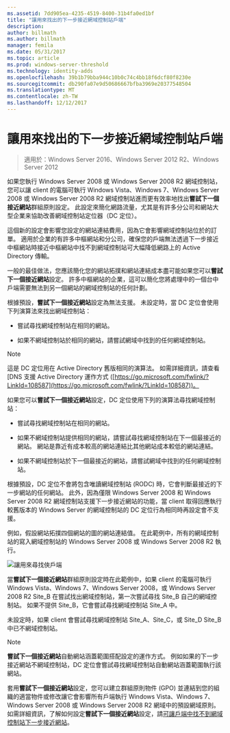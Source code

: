 ```yaml
---
ms.assetid: 7dd905ea-4235-4519-8400-31b4fa0ed1bf
title: "讓用來找出的下一步接近網域控制站戶端"
description: 
author: billmath
ms.author: billmath
manager: femila
ms.date: 05/31/2017
ms.topic: article
ms.prod: windows-server-threshold
ms.technology: identity-adds
ms.openlocfilehash: 39b1b79bba944c10b0c74c4bb18f6dcf80f8230e
ms.sourcegitcommit: db290fa07e9d50686667bfba3969e20377548504
ms.translationtype: MT
ms.contentlocale: zh-TW
ms.lasthandoff: 12/12/2017
---
```

# <a name="enabling-clients-to-locate-the-next-closest-domain-controller"></a>讓用來找出的下一步接近網域控制站戶端

>適用於：Windows Server 2016、Windows Server 2012 R2、Windows Server 2012

如果您執行 Windows Server 2008 或 Windows Server 2008 R2 網域控制站，您可以讓 client 的電腦可執行 Windows Vista、Windows 7、Windows Server 2008 或 Windows Server 2008 R2 網域控制站進而更有效率地找出**嘗試下一個接近網站**群組原則設定。 此設定來簡化網路流量，尤其是有許多分公司和網站大型企業来協助改善網域控制站定位器（DC 定位）。  
  
這個新的設定會影響您設定的網站連結費用，因為它會影響網域控制站位於的訂單。 適用於企業的有許多中樞網站和分公司，確保您的戶端無法透過下一步接近中樞網站時接近中樞網站中找不到網域控制站可大幅降低網路上的 Active Directory 傳輸。  
  
一般的最佳做法，您應該簡化您的網站拓撲和網站連結成本盡可能如果您可以**嘗試下一個接近網站**設定。 許多中樞網站的企業，這可以簡化您將處理中的一個台中戶端需要無法到另一個網站的網域控制站的任何計劃。  
  
根據預設，**嘗試下一個接近網站**設定為無法支援。 未設定時，當 DC 定位會使用下列演算法來找出網域控制站：  
  
-   嘗試尋找網域控制站在相同的網站。  
  
-   如果不網域控制站於相同的網站，請嘗試網域中找到的任何網域控制站。  
  
> [!NOTE]  
> 這是 DC 定位用在 Active Directory 舊版相同的演算法。 如需詳細資訊，請查看 [DNS 支援 Active Directory 運作方式 ([https://go.microsoft.com/fwlink/?LinkId=108587](https://go.microsoft.com/fwlink/?LinkId=108587))。  
  
如果您可以**嘗試下一個接近網站**設定，DC 定位使用下列的演算法尋找網域控制站：  
  
-   嘗試尋找網域控制站在相同的網站。  
  
-   如果不網域控制站提供相同的網站，請嘗試尋找網域控制站在下一個最接近的網站。 網站是靠近有成本較高的網站連結比其他網站成本較低的網站連結。  
  
-   如果不網域控制站於下一個最接近的網站，請嘗試網域中找到的任何網域控制站。  
  
根據預設，DC 定位不會將包含唯讀網域控制站 (RODC) 時，它會判斷最接近的下一步網站的任何網站。 此外，因為僅限 Windows Server 2008 和 Windows Server 2008 R2 網域控制站支援下一步接近網站的功能，當 client 取得回應執行較舊版本的 Windows Server 的網域控制站的 DC 定位行為相同時再設定會不支援。  
  
例如，假設網站拓撲四個網站的圖的網站連結值。 在此範例中，所有的網域控制站的寫入網域控制站的 Windows Server 2008 或 Windows Server 2008 R2 執行。  
  
![讓用來尋找俠戶端](media/Enabling-Clients-to-Locate-the-Next-Closest-Domain-Controller/beff4087-fb2a-463b-96ac-d440a9e29b75.gif)  
  
當**嘗試下一個接近網站**群組原則設定時在此範例中，如果 client 的電腦可執行 Windows Vista、Windows 7、Windows Server 2008，或 Windows Server 2008 R2 Site_B 在嘗試找出網域控制站，第一次嘗試尋找 Site_B 自己的網域控制站。 如果不提供 Site_B，它會嘗試尋找網域控制站 Site_A 中。  
  
未設定時，如果 client 會嘗試尋找網域控制站 Site_A、Site_C，或 Site_D Site_B 中已不網域控制站。  
  
> [!NOTE]  
> **嘗試下一個接近網站**自動網站涵蓋範圍搭配設定的運作方式。 例如如果的下一步接近網站不網域控制站，DC 定位會嘗試尋找網域控制站自動網站涵蓋範圍執行該網站。  
  
套用**嘗試下一個接近網站**設定，您可以建立群組原則物件 (GPO) 並連結到您的組織的適當物件或修改讓它會影響所有戶端執行 Windows Vista、Windows 7、Windows Server 2008 或 Windows Server 2008 R2 網域中的預設網域原則。 如需詳細資訊，了解如何設定**嘗試下一個接近網站**設定，請[可讓戶端中找不到網域控制站下一步接近網站](https://technet.microsoft.com/library/cc772592.aspx)。  
  



